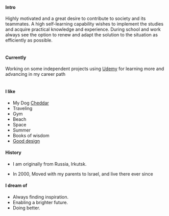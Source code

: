 
#### Intro
Highly motivated and a great desire to contribute to society and its teammates. A high self-learning capability wishes to implement the studies and acquire practical knowledge and experience. During school and work always see the option to renew and adapt the solution to the situation as efficiently as possible.
<br><br>
#### Currently
Working on some independent projects using [Udemy](https://www.udemy.com/) for learning more and advancing in my career path
<br><br>
#### I like
- My Dog [Cheddar](https://www.instagram.com/french_cheddar1/)
- Traveling
- Gym
- Beach
- Space
- Summer
- Books of wisdom
- [Good design](/)

#### History

- I am originally from Russia, Irkutsk.

- In 2000, Moved with my parents to Israel, and live there ever since

#### I dream of

- Always finding inspiration.
- Enabling a brighter future.
- Doing better.
